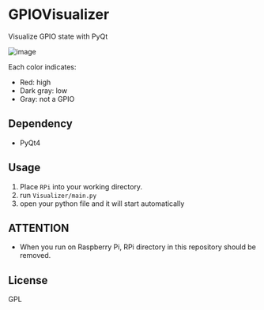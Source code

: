 GPIOVisualizer
==============

Visualize GPIO state with PyQt

![image](https://raw.githubusercontent.com/wiki/xeno1991/GPIOVisualizer/image/image.png)

Each color indicates:

- Red: high
- Dark gray: low
- Gray: not a GPIO

## Dependency

- PyQt4

## Usage

1. Place `RPi` into your working directory. 
1. run `Visualizer/main.py`
1. open your python file and it will start automatically

## ATTENTION

- When you run on Raspberry Pi, RPi directory in this repository should be removed.

## License

GPL

